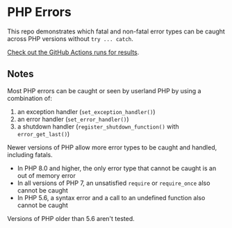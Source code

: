 # PHP Errors

This repo demonstrates which fatal and non-fatal error types can be caught across PHP versions without `try ... catch`.

[Check out the GitHub Actions runs for results](https://github.com/johnbillion/php-errors/actions).

## Notes

Most PHP errors can be caught or seen by userland PHP by using a combination of:

1. an exception handler (`set_exception_handler()`)
2. an error handler (`set_error_handler()`)
3. a shutdown handler (`register_shutdown_function()` with `error_get_last()`)

Newer versions of PHP allow more error types to be caught and handled, including fatals.

* In PHP 8.0 and higher, the only error type that cannot be caught is an out of memory error
* In all versions of PHP 7, an unsatisfied `require` or `require_once` also cannot be caught
* In PHP 5.6, a syntax error and a call to an undefined function also cannot be caught

Versions of PHP older than 5.6 aren't tested.
